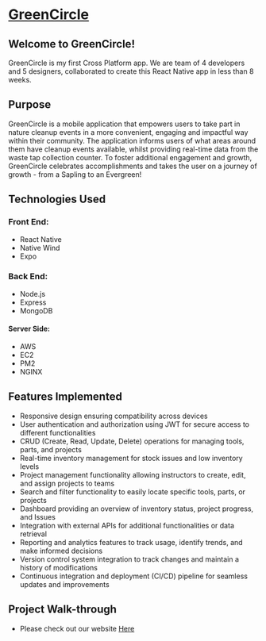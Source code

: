 # [GreenCircle](http://greencircleapp.ca)

## Welcome to GreenCircle!

GreenCircle is my first Cross Platform app. We are team of 4 developers and 5 designers, collaborated to create this React Native app in less than 8 weeks. 

## Purpose

GreenCircle is a mobile application that empowers users to take part in nature cleanup events in a more convenient, engaging and impactful way within their community. The application informs users of what areas around them have cleanup events available, whilst providing real-time data from the waste tap collection counter. To foster additional engagement and growth, GreenCircle celebrates accomplishments and takes the user on a journey of growth - from a Sapling to an Evergreen! 

## Technologies Used

### Front End:
- React Native
- Native Wind
- Expo

### Back End:
- Node.js
- Express
- MongoDB

#### Server Side:
- AWS
- EC2
- PM2
- NGINX


## Features Implemented 
- Responsive design ensuring compatibility across devices
- User authentication and authorization using JWT for secure access to different functionalities
- CRUD (Create, Read, Update, Delete) operations for managing tools, parts, and projects
- Real-time inventory management for stock issues and low inventory levels
- Project management functionality allowing instructors to create, edit, and assign projects to teams
- Search and filter functionality to easily locate specific tools, parts, or projects
- Dashboard providing an overview of inventory status, project progress, and Issues
- Integration with external APIs for additional functionalities or data retrieval
- Reporting and analytics features to track usage, identify trends, and make informed decisions
- Version control system integration to track changes and maintain a history of modifications
- Continuous integration and deployment (CI/CD) pipeline for seamless updates and improvements




## Project Walk-through
- Please check out our website [Here](https://greencircleapp.ca)






